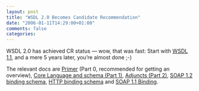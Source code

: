 ```yaml
---
layout: post
title: "WSDL 2.0 Becomes Candidate Recommendation"
date: "2006-01-11T14:29:00+01:00"
comments: false
categories: 
---
```


<p>WSDL 2.0 has achieved CR status &#8212; wow, that was fast: Start with <a href="http://www.w3.org/TR/wsdl">WSDL 1.1</a>, and a mere 5 years later, you&#8217;re almost done ;-)</p>

<p>The relevant docs are <a href="http://www.w3.org/TR/2006/CR-wsdl20-primer-20060106/">Primer</a> (Part 0, recommended for getting an overview), <a href="http://www.w3.org/TR/2006/CR-wsdl20-20060106">Core Language and schema (Part 1)</a>, <a href="http://www.w3.org/TR/2006/CR-wsdl20-adjuncts-20060106">Adjuncts (Part 2)</a>, <a href="http://www.w3.org/2006/01/wsdl/soap">SOAP 1.2 binding schema</a>, <a href="http://www.w3.org/2006/01/wsdl/http">HTTP binding schema</a> and <a href="http://www.w3.org/TR/2006/WD-wsdl20-soap11-binding-20060106">SOAP 1.1 Binding</a>.</p>


